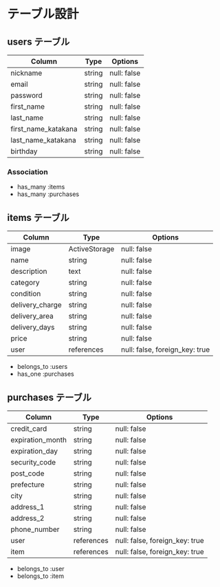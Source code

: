 # テーブル設計

## users テーブル

| Column                | Type   | Options     |
| --------------------- | ------ | ----------- |
| nickname              | string | null: false |
| email                 | string | null: false |
| password              | string | null: false |
| first_name            | string | null: false |
| last_name             | string | null: false |
| first_name_katakana   | string | null: false |
| last_name_katakana    | string | null: false |
| birthday              | string | null: false |

### Association

- has_many :items
- has_many :purchases

## items テーブル

| Column          | Type          | Options                        |
| --------------- | ------------- | ------------------------------ |
| image           | ActiveStorage | null: false                    |
| name            | string        | null: false                    |
| description     | text          | null: false                    |
| category        | string        | null: false                    |
| condition       | string        | null: false                    |
| delivery_charge | string        | null: false                    |
| delivery_area   | string        | null: false                    |
| delivery_days   | string        | null: false                    |
| price           | string        | null: false                    |
| user            | references    | null: false, foreign_key: true |

- belongs_to :users
- has_one :purchases

## purchases テーブル

| Column           | Type       | Options                        |
| ---------------- | ---------- | ------------------------------ |
| credit_card      | string     | null: false                    |
| expiration_month | string     | null: false                    |
| expiration_day   | string     | null: false                    |
| security_code    | string     | null: false                    |
| post_code        | string     | null: false                    |
| prefecture       | string     | null: false                    |
| city             | string     | null: false                    |
| address_1        | string     | null: false                    |
| address_2        | string     | null: false                    |
| phone_number     | string     | null: false                    |
| user             | references | null: false, foreign_key: true |
| item             | references | null: false, foreign_key: true |

- belongs_to :user
- belongs_to :item